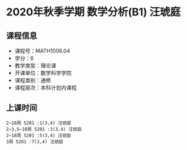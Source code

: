 # 2020年秋季学期 数学分析(B1) 汪琥庭






## 课程信息

- 课程号：MATH1006.04
- 学分：6
- 教学类型：理论课
- 开课单位：数学科学学院
- 课程类别：通修
- 课程层次：本科计划内课程

## 上课时间

```
2~18周 5201 :1(3,4) 汪琥庭
2~3,5~18周 5201 :3(3,4) 汪琥庭
2~18周 5201 :5(3,4) 汪琥庭
3周 5201 :7(3,4) 汪琥庭
```


